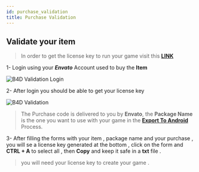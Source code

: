 ```yaml
---
id: purchase_validation
title: Purchase Validation
---
```


## Validate your item

> In order to get the license key to run your game visit this [**LINK**](http://b4dnetwork.com/Validation/)

1- Login using your **_Envato_** Account used to buy the **Item** 


![B4D Validation Login](https://drive.google.com/uc?id=15gr5t1is-enH8XWEaPmb1IIiXb3VUAgX)

2- After login you should be able to get your license key 

![B4D Validation](https://drive.google.com/uc?id=19E2DprrokCd0EjJ6MNgBhnTm0ogeoiX_)

> The Purchase code is delivered to you by **Envato**, 
> the **Package Name** is the one you want to use with your game in the [**Export To Android**](test_and_run#export-and-run-your-game-on-android) Process.

3- After filling the forms with your item , package name and your purchase , you will se a license key generated at the bottom , click on the form and **CTRL + A** to select all , then **Copy** and keep it safe in a **txt** file .
> you will need your license key to create your game .


